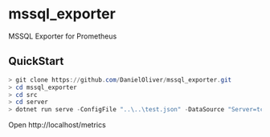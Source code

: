 # mssql_exporter

MSSQL Exporter for Prometheus

## QuickStart

```powershell
> git clone https://github.com/DanielOliver/mssql_exporter.git
> cd mssql_exporter
> cd src
> cd server
> dotnet run serve -ConfigFile "..\..\test.json" -DataSource "Server=tcp:{ YOUR DATABASE HERE },1433;Initial Catalog={ YOUR INITIAL CATALOG HERE };Persist Security Info=False;User ID={ USER ID HERE };Password={ PASSWORD HERE };MultipleActiveResultSets=False;Encrypt=True;TrustServerCertificate=False;Connection Timeout=30;"
```

Open http://localhost/metrics

